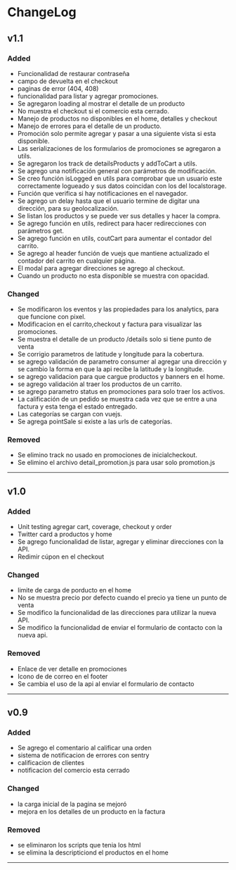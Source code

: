 # ChangeLog


## v1.1

 ### Added
 * Funcionalidad de restaurar contraseña
 * campo de devuelta en el checkout
 * paginas de error (404, 408)
 * funcionalidad para listar y agregar promociones.
 * Se agregaron loading al mostrar el detalle de un producto
 * No muestra el checkout si el comercio esta cerrado.
 * Manejo de productos no disponibles en el home, detalles y checkout
 * Manejo de errores para el detalle de un producto.
 * Promoción solo permite agregar y pasar a una siguiente vista si esta disponible.
 * Las serializaciones de los formularios de promociones se agregaron a utils.
 * Se agregaron los track de detailsProducts y addToCart a utils.
 * Se agrego una notificación general con parámetros de modificación.
 * Se creo función isLogged en utils para comprobar que un usuario este correctamente logueado y sus datos coincidan con los del localstorage.
 * Función que verifica si hay notificaciones en el navegador.
 * Se agrego un delay hasta que el usuario termine de digitar una dirección, para su geolocalización.
 * Se listan los productos y se puede ver sus detalles y hacer la compra.
 * Se agrego función en utils, redirect para hacer redirecciones con parámetros get.
 * Se agrego función en utils, coutCart para aumentar el contador del carrito.
 * Se agrego al header función de vuejs que mantiene actualizado el contador del carrito en cualquier página.
 * El modal para agregar direcciones se agrego al checkout.
 * Cuando un producto no esta disponible se muestra con opacidad.

 ### Changed
 * Se modificaron los eventos y las propiedades para los analytics, para que funcione con pixel.
 * Modificacion en el carrito,checkout y factura para visualizar las promociones.
 * Se muestra el detalle de un producto  /details solo si tiene punto de venta
 * Se corrigio parametros de latitude y longitude para la cobertura.
 * se agrego validación de parametro consumer al agregar una dirección y se cambio la forma en que la api recibe la latitude y la longitude.
 * se agrego validacion para que cargue productos y banners en el home.
 * se agrego validación al traer los productos de un carrito.
 * se agrego parametro status en promociones para solo traer los activos.
 * La calificación de un pedido se muestra cada vez que se entre a una factura y esta tenga el estado entregado.
 * Las categorías se cargan con vuejs.
 * Se agrega pointSale si existe a las urls de categorías.

 ### Removed
 * Se elimino track no usado en promociones de inicialcheckout.
 * Se elimino el archivo detail_promotion.js para usar solo promotion.js
----

## v1.0

 ### Added
 * Unit testing agregar cart, coverage, checkout y order
 * Twitter card a productos y home
 * Se agrego funcionalidad de listar, agregar y eliminar direcciones con la API.
 * Redimir cúpon en el checkout

 ### Changed
 * limite de carga de porducto en el home
 * No se muestra precio por defecto cuando  el precio ya tiene un punto de venta
 * Se modifico la funcionalidad de las direcciones para utilizar la nueva API.
 * Se modifico  la funcionalidad de enviar el formulario de contacto con la nueva api. 

 ### Removed
 * Enlace de ver detalle en promociones
 * Icono de de correo en el footer
 * Se cambia el uso de la api al enviar el formulario de contacto

---

## v0.9

 ### Added
  * Se agrego el comentario al calificar una orden
  * sistema de notificacion de errores con sentry
  * calificacion de clientes
  * notificacion del comercio esta cerrado

 ### Changed
   * la carga inicial de la pagina se mejoró
   * mejora en los detalles de un producto en la factura

 ### Removed
   * se eliminaron los scripts que tenia los html
   * se elimina la descripticiond el productos en el home

---
